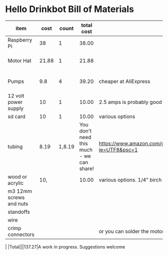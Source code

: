 # Hello Drinkbot Bill of Materials


|item|cost|count|total cost|note|url
|----|----|-----|----------|----|---|
|Raspberry Pi|38|1|38.00||https://www.amazon.com/gp/product/B0791YL351/ref=oh_aui_search_asin_title?ie=UTF8&psc=1
|Motor Hat|21.88|1|21.88||https://www.amazon.com/Adafruit-Stepper-Motor-HAT-Raspberry/dp/B00TIY5JM8/ref=sr_1_3?ie=UTF8&qid=1549849810&sr=8-3&keywords=raspberry+pi+motor+hat
|Pumps|9.8|4|39.20|cheaper at AliExpress|https://www.aliexpress.com/item/Peristaltic-Pump-Head-Dosing-Pump-Head-Tubing-Hose-Pump-Aquarium-Lab/32770860268.html?spm=a2g0s.9042311.0.0.5f924c4dffNzmd
|12 volt power supply|10|1|10.00|2.5 amps is probably good enough
|sd card|10|1|10.00|various options
|tubing|8.19|1,8.19|You don't need this much - we can share!|https://www.amazon.com/gp/product/B01F4BJBA4/ref=ppx_yo_dt_b_asin_title_o06__o00_s00?ie=UTF8&psc=1
|wood or acrylic|10,||10.00|various options. 1/4" birch plywood is nice
|m3 12mm screws and nuts|||
|standoffs
|wire
|crimp connectors||||or you can solder the motors
|
|Total|||137.27|A work in progress. Suggestions welcome

